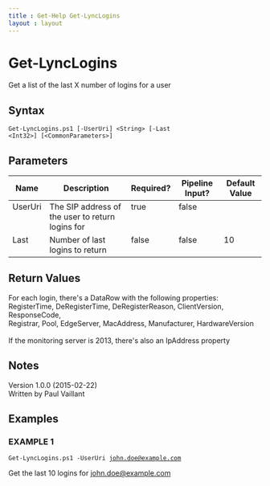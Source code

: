 ```yaml
---
title : Get-Help Get-LyncLogins
layout : layout
---
```


# Get-LyncLogins
Get a list of the last X number of logins for a user

## Syntax
<code>Get-LyncLogins.ps1 [-UserUri] &lt;String&gt; [-Last &lt;Int32&gt;] [&lt;CommonParameters&gt;]</code>

## Parameters
<table class="table table-condensed table-striped">
<thead><tr><th>Name</th><th>Description</th><th>Required?</th><th>Pipeline Input?</th><th>Default Value</th></tr></thead>
<tbody>
<tr valign="top"><td>UserUri</td><td>The SIP address of the user to return logins for</td><td>true</td><td>false</td><td></td></tr>
<tr valign="top"><td>Last</td><td>Number of last logins to return</td><td>false</td><td>false</td><td>10</td></tr>
</table>

## Return Values
For each login, there's a DataRow with the following properties:<br/>
RegisterTime, DeRegisterTime, DeRegisterReason, ClientVersion, ResponseCode,<br/>
Registrar, Pool, EdgeServer, MacAddress, Manufacturer, HardwareVersion<br/>
<br/>
If the monitoring server is 2013, there's also an IpAddress property

## Notes
Version 1.0.0 (2015-02-22)<br/>
Written by Paul Vaillant

## Examples

### EXAMPLE 1
<code>Get-LyncLogins.ps1 -UserUri john.doe@example.com</code>

Get the last 10 logins for john.doe@example.com

